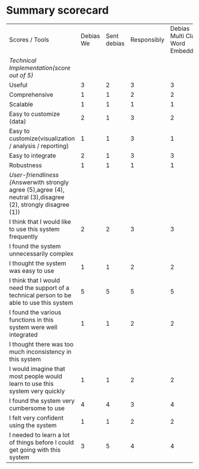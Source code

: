 # Summary scorecard

<table>
  <tr>
   <td>Scores / Tools
   </td>
   <td>Debias We
   </td>
   <td>Sent debias
   </td>
   <td>Responsibly
   </td>
   <td>Debias Multi Class Word Embedding
   </td>
   <td>Ran-Debias
   </td>
   <td>AllenNLP
   </td>
  </tr>
  <tr>
   <td><em>Technical Implementation(score out of 5)</em>
   </td>
   <td>
   </td>
   <td>
   </td>
   <td>
   </td>
   <td>
   </td>
   <td>
   </td>
   <td>
   </td>
  </tr>
  <tr>
   <td>Useful
   </td>
   <td>3
   </td>
   <td>2
   </td>
   <td>3
   </td>
   <td>3
   </td>
   <td>2
   </td>
   <td>4
   </td>
  </tr>
  <tr>
   <td>Comprehensive
   </td>
   <td>1
   </td>
   <td>1
   </td>
   <td>2
   </td>
   <td>2
   </td>
   <td>1
   </td>
   <td>3
   </td>
  </tr>
  <tr>
   <td>Scalable
   </td>
   <td>1
   </td>
   <td>1
   </td>
   <td>1
   </td>
   <td>1
   </td>
   <td>1
   </td>
   <td>4
   </td>
  </tr>
  <tr>
   <td>Easy to customize (data)
   </td>
   <td>2
   </td>
   <td>1
   </td>
   <td>3
   </td>
   <td>2
   </td>
   <td>2
   </td>
   <td>3
   </td>
  </tr>
  <tr>
   <td>Easy to customize(visualization / analysis / reporting)
   </td>
   <td>1
   </td>
   <td>1
   </td>
   <td>3
   </td>
   <td>1
   </td>
   <td>1
   </td>
   <td>3
   </td>
  </tr>
  <tr>
   <td>Easy to integrate
   </td>
   <td>2
   </td>
   <td>1
   </td>
   <td>3
   </td>
   <td>3
   </td>
   <td>1
   </td>
   <td>4
   </td>
  </tr>
  <tr>
   <td>Robustness
   </td>
   <td>1
   </td>
   <td>1
   </td>
   <td>1
   </td>
   <td>1
   </td>
   <td>1
   </td>
   <td>4
   </td>
  </tr>
  <tr>
   <td><em>User-friendliness (</em>Answerwith strongly agree (5),agree (4), neutral (3),disagree (2), strongly disagree (1))
   </td>
   <td>
   </td>
   <td>
   </td>
   <td>
   </td>
   <td>
   </td>
   <td>
   </td>
   <td>
   </td>
  </tr>
  <tr>
   <td>I think that I would like to use this system frequently
   </td>
   <td>2
   </td>
   <td>2
   </td>
   <td>3
   </td>
   <td>3
   </td>
   <td>2
   </td>
   <td>3
   </td>
  </tr>
  <tr>
   <td>I found the system unnecessarily complex
   </td>
   <td>
   </td>
   <td>
   </td>
   <td>
   </td>
   <td>
   </td>
   <td>
   </td>
   <td>
   </td>
  </tr>
  <tr>
   <td>I thought the system was easy to use
   </td>
   <td>1
   </td>
   <td>1
   </td>
   <td>2
   </td>
   <td>2
   </td>
   <td>2
   </td>
   <td>3
   </td>
  </tr>
  <tr>
   <td>I think that I would need the support of a technical person to be able to use this system
   </td>
   <td>5
   </td>
   <td>5
   </td>
   <td>5
   </td>
   <td>5
   </td>
   <td>5
   </td>
   <td>5
   </td>
  </tr>
  <tr>
   <td>I found the various functions in this system were well integrated
   </td>
   <td>1
   </td>
   <td>1
   </td>
   <td>2
   </td>
   <td>2
   </td>
   <td>2
   </td>
   <td>4
   </td>
  </tr>
  <tr>
   <td>I thought there was too much inconsistency in this system
   </td>
   <td>
   </td>
   <td>
   </td>
   <td>
   </td>
   <td>
   </td>
   <td>
   </td>
   <td>
   </td>
  </tr>
  <tr>
   <td>I would imagine that most people would learn to use this system very quickly
   </td>
   <td>1
   </td>
   <td>1
   </td>
   <td>2
   </td>
   <td>2
   </td>
   <td>1
   </td>
   <td>3
   </td>
  </tr>
  <tr>
   <td>I found the system very cumbersome to use
   </td>
   <td>4
   </td>
   <td>4
   </td>
   <td>3
   </td>
   <td>4
   </td>
   <td>4
   </td>
   <td>3
   </td>
  </tr>
  <tr>
   <td>I felt very confident using the system
   </td>
   <td>1
   </td>
   <td>1
   </td>
   <td>2
   </td>
   <td>2
   </td>
   <td>2
   </td>
   <td>4
   </td>
  </tr>
  <tr>
   <td>I needed to learn a lot of things before I could get going with this system
   </td>
   <td>3
   </td>
   <td>5
   </td>
   <td>4
   </td>
   <td>4
   </td>
   <td>5
   </td>
   <td>4
   </td>
  </tr>
</table>
